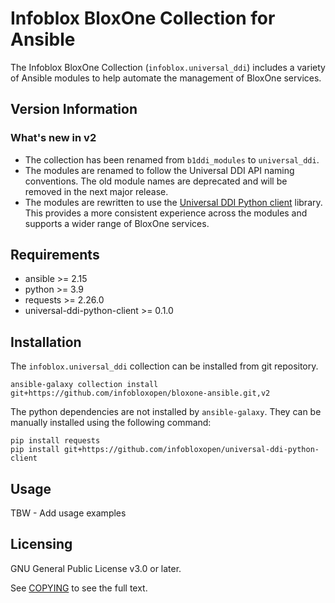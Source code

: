# Infoblox BloxOne Collection for Ansible

The Infoblox BloxOne Collection (`infoblox.universal_ddi`) includes a variety of Ansible modules to help automate the management of BloxOne services. 

## Version Information

### What's new in v2
- The collection has been renamed from `b1ddi_modules` to `universal_ddi`.
- The modules are renamed to follow the Universal DDI API naming conventions. The old module names are deprecated and will be removed in the next major release.
- The modules are rewritten to use the [Universal DDI Python client](https://github.com/infobloxopen/universal-ddi-python-client) library. This provides a more consistent experience across the modules and supports a wider range of BloxOne services.

## Requirements
 
- ansible >= 2.15
- python >= 3.9
- requests >= 2.26.0
- universal-ddi-python-client >= 0.1.0

## Installation

The `infoblox.universal_ddi` collection can be installed from git repository.

```shell
ansible-galaxy collection install git+https://github.com/infobloxopen/bloxone-ansible.git,v2
```

The python dependencies are not installed by `ansible-galaxy`. They can be manually installed using the following command:

```shell
pip install requests
pip install git+https://github.com/infobloxopen/universal-ddi-python-client
```

## Usage

TBW - Add usage examples

## Licensing

GNU General Public License v3.0 or later.

See [COPYING](https://www.gnu.org/licenses/gpl-3.0.txt) to see the full text.


 


